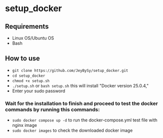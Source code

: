 # setup_docker

## Requirements
- Linux OS/Ubuntu OS
- Bash

## How to use
- `git clone https://github.com/JeyBySy/setup_docker.git`
- `cd setup_docker`
- `chmod +x setup.sh `
- `./setup.sh` or `bash setup.sh` this will install "Docker version 25.0.4,"
- Enter your sudo password

### Wait for the installation to finish and proceed to test the docker commands by running this commands:

- `sudo docker compose up -d` to run the docker-compose.yml test file with nginx image
- `sudo docker images` to check the downloaded docker image



